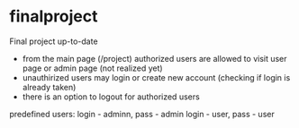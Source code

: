 # finalproject
Final project up-to-date
 - from the main page (/project) authorized users are allowed to visit user page or admin page (not realized yet)
 - unauthirized users may login or create new account (checking if login is already taken)
 - there is an option to logout for authorized users

predefined users: login - adminn, pass - admin
                  login - user, pass - user

